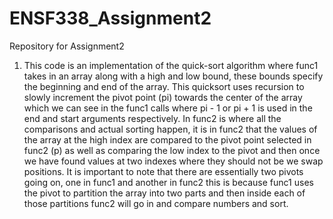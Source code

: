 # ENSF338_Assignment2

Repository for Assignment2

1.  This code is an implementation of the quick-sort algorithm where func1 takes in an array along with a high and low bound, these bounds specify the beginning and end of the array. This quicksort uses recursion to slowly increment the pivot point (pi) towards the center of the array which we can see in the func1 calls where pi - 1 or pi + 1 is used in the end and start arguments respectively. In func2 is where all the comparisons and actual sorting happen, it is in func2 that the values of the array at the high index are compared to the pivot point selected in func2 (p) as well as comparing the low index to the pivot and then once we have found values at two indexes where they should not be we swap positions. It is important to note that there are essentially two pivots going on, one in func1 and another in func2 this is because func1 uses the pivot to partition the array into two parts and then inside each of those partitions func2 will go in and compare numbers and sort.
